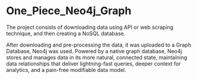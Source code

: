 # One_Piece_Neo4j_Graph

The project consists of downloading data using API or web scraping technique, and then creating a NoSQL database.

After downloading and pre-processing the data, it was uploaded to a Graph Database, Neo4j was used.
Powered by a native graph database, Neo4j stores and manages data in its more natural, connected state, maintaining data relationships that deliver lightning-fast queries, deeper context for analytics, and a pain-free modifiable data model.
